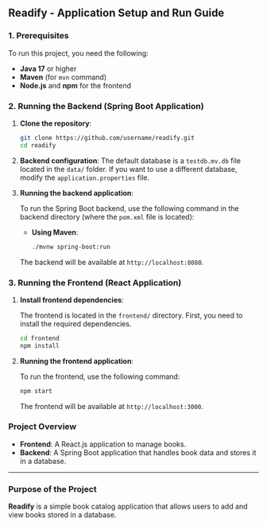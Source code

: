 ## Readify - Application Setup and Run Guide

### 1. Prerequisites

To run this project, you need the following:

- **Java 17** or higher
- **Maven** (for `mvn` command)
- **Node.js** and **npm** for the frontend

### 2. Running the Backend (Spring Boot Application)

1. **Clone the repository**:

    ```bash
    git clone https://github.com/username/readify.git
    cd readify
    ```

2. **Backend configuration**: The default database is a `testdb.mv.db` file located in the `data/` folder. If you want to use a different database, modify the `application.properties` file.

3. **Running the backend application**:

   To run the Spring Boot backend, use the following command in the backend directory (where the `pom.xml` file is located):

   - **Using Maven**:

     ```bash
     ./mvnw spring-boot:run
     ```

   The backend will be available at `http://localhost:8080`.

### 3. Running the Frontend (React Application)

1. **Install frontend dependencies**:

   The frontend is located in the `frontend/` directory. First, you need to install the required dependencies.

    ```bash
    cd frontend
    npm install
    ```

2. **Running the frontend application**:

   To run the frontend, use the following command:

    ```bash
    npm start
    ```

   The frontend will be available at `http://localhost:3000`.



### Project Overview

- **Frontend**: A React.js application to manage books.
- **Backend**: A Spring Boot application that handles book data and stores it in a database.

---

### Purpose of the Project

**Readify** is a simple book catalog application that allows users to add and view books stored in a database.

